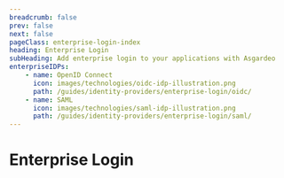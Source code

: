 ```yaml
---
breadcrumb: false
prev: false
next: false
pageClass: enterprise-login-index
heading: Enterprise Login
subHeading: Add enterprise login to your applications with Asgardeo
enterpriseIDPs:
    - name: OpenID Connect
      icon: images/technologies/oidc-idp-illustration.png
      path: /guides/identity-providers/enterprise-login/oidc/  
    - name: SAML
      icon: images/technologies/saml-idp-illustration.png
      path: /guides/identity-providers/enterprise-login/saml/
---
```


# Enterprise Login

<EnterpriseLoginOverview/>
